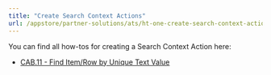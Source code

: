 ```yaml
---
title: "Create Search Context Actions"
url: /appstore/partner-solutions/ats/ht-one-create-search-context-actions/
---
```


You can find all how-tos for creating a Search Context Action here:

* [CAB.11 - Find Item/Row by Unique Text Value](/appstore/partner-solutions/ats/ht-one-cab-11-find-itemrow/)
